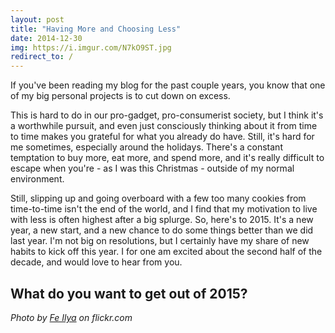 ```yaml
---
layout: post
title: "Having More and Choosing Less"
date: 2014-12-30
img: https://i.imgur.com/N7kO9ST.jpg
redirect_to: /
---
```

If you've been reading my blog for the past couple years, you know that one of my big personal projects is to cut down on excess.

This is hard to do in our pro-gadget, pro-consumerist society, but I think it's a worthwhile pursuit, and even just consciously thinking about it from time to time makes you grateful for what you already do have. Still, it's hard for me sometimes, especially around the holidays. There's a constant temptation to buy more, eat more, and spend more, and it's really difficult to escape when you're - as I was this Christmas - outside of my normal environment.

Still, slipping up and going overboard with a few too many cookies from time-to-time isn't the end of the world, and I find that my motivation to live with less is often highest after a big splurge. So, here's to 2015. It's a new year, a new start, and a new chance to do some things better than we did last year. I'm not big on resolutions, but I certainly have my share of new habits to kick off this year. I for one am excited about the second half of the decade, and would love to hear from you. 

## What do you want to get out of 2015?

_Photo by [Fe Ilya](https://www.flickr.com/photos/renneville/ "Go to Fe Ilya's photostream") on flickr.com_

